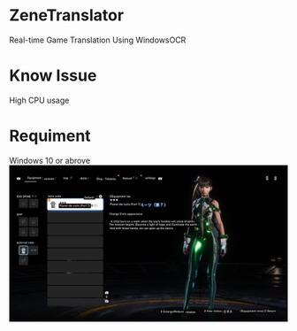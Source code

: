 # ZeneTranslator
Real-time Game Translation Using WindowsOCR
# Know Issue 
High CPU usage 
# Requiment
Windows 10 or abrove
<img src="https://github.com/zeneisis/ZeneTranslator/blob/main/sample.png">
